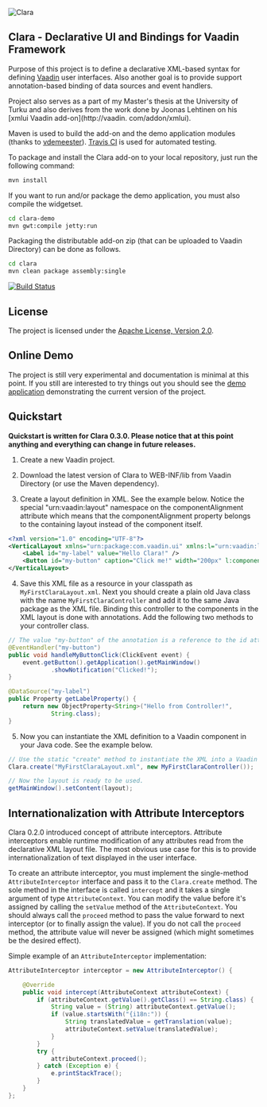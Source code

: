 ![Clara](https://github.com/tehapo/Clara/raw/99386831b5c2f3fc1e916180b1b60c796c2cd0ad/dist/img/clara-logo-150x174.png)

## Clara - Declarative UI and Bindings for Vaadin Framework

Purpose of this project is to define a declarative XML-based syntax for defining [Vaadin](https://vaadin.com) user interfaces. Also another goal is to provide support annotation-based binding of data sources and event handlers.

Project also serves as a part of my Master's thesis at the University of Turku and also derives from the work done by Joonas Lehtinen on his [xmlui Vaadin add-on](http://vaadin.
com/addon/xmlui).

Maven is used to build the add-on and the demo application modules (thanks to [vdemeester](https://github.com/vdemeester)). [Travis CI](http://travis-ci.org/) is used for automated testing.

To package and install the Clara add-on to your local repository, just run the following command:
```bash
mvn install
```

If you want to run and/or package the demo application, you must also compile the widgetset.
```bash
cd clara-demo
mvn gwt:compile jetty:run
```

Packaging the distributable add-on zip (that can be uploaded to Vaadin Directory) can be done as follows.
```bash
cd clara
mvn clean package assembly:single
```


[![Build Status](https://secure.travis-ci.org/tehapo/Clara.png)](http://travis-ci.org/tehapo/Clara)

## License

The project is licensed under the [Apache License, Version 2.0](http://www.apache.org/licenses/LICENSE-2.0.html).

## Online Demo

The project is still very experimental and documentation is minimal at this point. If you still are interested to try things out you should see the [demo application](http://teemu.virtuallypreinstalled.com/clara) demonstrating the current version of the project.

## Quickstart

**Quickstart is written for Clara 0.3.0. Please notice that at this point anything and everything can change in future releases.**

1) Create a new Vaadin project.

2) Download the latest version of Clara to WEB-INF/lib from Vaadin Directory (or use the Maven dependency).

3) Create a layout definition in XML. See the example below. Notice the special "urn:vaadin:layout" namespace on the componentAlignment attribute which means that the componentAlignment property belongs to the containing layout instead of the component itself.

```xml
<?xml version="1.0" encoding="UTF-8"?>
<VerticalLayout xmlns="urn:package:com.vaadin.ui" xmlns:l="urn:vaadin:layout">
    <Label id="my-label" value="Hello Clara!" />
    <Button id="my-button" caption="Click me!" width="200px" l:componentAlignment="MIDDLE_CENTER" />
</VerticalLayout>
```

4) Save this XML file as a resource in your classpath as ```MyFirstClaraLayout.xml```. Next you should create a plain old Java class with the name ```MyFirstClaraController``` and add it to the same Java package as the XML file. Binding this controller to the components in the XML layout is done with annotations. Add the following two methods to your controller class.

```java
// The value "my-button" of the annotation is a reference to the id attribute in the XML layout.
@EventHandler("my-button")
public void handleMyButtonClick(ClickEvent event) {
    event.getButton().getApplication().getMainWindow()
            .showNotification("Clicked!");
}

@DataSource("my-label")
public Property getLabelProperty() {
    return new ObjectProperty<String>("Hello from Controller!",
            String.class);
}
```

5) Now you can instantiate the XML definition to a Vaadin component in your Java code. See the example below.

```java
// Use the static "create" method to instantiate the XML into a Vaadin component.
Clara.create("MyFirstClaraLayout.xml", new MyFirstClaraController());

// Now the layout is ready to be used.
getMainWindow().setContent(layout);
```

## Internationalization with Attribute Interceptors

Clara 0.2.0 introduced concept of attribute interceptors. Attribute interceptors enable runtime modification of any attributes read from the declarative XML layout file. The most obvious use case for this is to provide internationalization of text displayed in the user interface.

To create an attribute interceptor, you must implement the single-method ```AttributeInterceptor``` interface and pass it to the ```Clara.create``` method. The sole method in the interface is called ```intercept``` and it takes a single argument of type ```AttributeContext```. You can modify the value before it's assigned  by calling the ```setValue``` method of the ```AttributeContext```. You should always call the ```proceed``` method to pass the value forward to next interceptor (or to finally assign the value). If you do not call the ```proceed``` method, the attribute value will never be assigned (which might sometimes be the desired effect).

Simple example of an ```AttributeInterceptor``` implementation:

```java
AttributeInterceptor interceptor = new AttributeInterceptor() {

    @Override
    public void intercept(AttributeContext attributeContext) {
        if (attributeContext.getValue().getClass() == String.class) {
            String value = (String) attributeContext.getValue();
            if (value.startsWith("{i18n:")) {
                String translatedValue = getTranslation(value);
                attributeContext.setValue(translatedValue);
            }
        }
        try {
            attributeContext.proceed();
        } catch (Exception e) {
            e.printStackTrace();
        }
    }
};
```